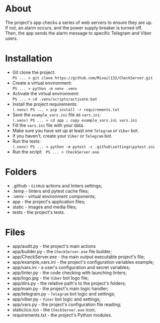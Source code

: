 # About
The project's app checks a series of web servers to ensure they are up.\
If not, an alarm occurs, and the power supply breaker is turned off.\
Then, the app sends the alarm message to specific Telegram and Viber users.

# Installation
- Git clone the project:\
```PS ... > git clone https://github.com/Mixail132/CheckServer.git```
- Create a virtual environment:\
```PS ... > python -m venv .venv```
- Activate the virtual environment:\
```PS ... > cd .venv/scripts/activate.bat```
- Install the project requirements:\
```(.venv) PS ... > pip install -r requirements.txt```
- Save the ```example_vars.ini``` file as ```vars.ini```:\
```(.venv) PS ... > cd app ; copy example_vars.ini vars.ini```
- Fill the ```vars.ini``` file with your data.
- Make sure you have set up at least one ```Telegram``` or ```Viber``` bot.
- If you haven't, create your ```Viber``` or ```Telegram``` bot.
- Run the tests:\
```(.venv) PS ... > python -m pytest -с .github\settings\pytest.ini```
- Run the script:
``` PS ... > CheckServer.exe```

# Folders
- .github - ```GitHub``` actions and linters settings;
- .temp   - linters and pytest cache files;
- .venv   - virtual environment components;
-  app    - the project's application files;
-  static - images and media files;
-  tests  - the project's tests.

# Files
- app/audit.py - the project's main actions
- app/builder.py - the ```CheckServer.exe``` file builder;
- app/CheckServer.exe - tha main output executable project's file;
- app/example_vars.ini - the project's configuration variables example;
- app/vars.ini - a user's configuration and secret variables;
- app/linter.py - the code checking with launching linters;
- app/logo.jpg - the ```Viber``` bot logo file;
- app/dirs.py - the relative path's to the project's folders;
- app/main.py - the project's main logic handler;
- app/telegram.py - ```Telegram``` bot logic and settings;
- app/viber.py  - ``Viner`` bot logic and settings;
- app/vars.py - the project's configuration file reading;
- static/ico.ico - the ```CheckServer.exe``` icon;
- requirements.txt - the project's Python modules.